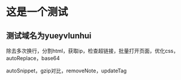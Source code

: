 # 这是一个测试

## 测试域名为yueyvlunhui

除去多次换行，分割html，获取ip，检查超链接，批量打开页面，优化css，autoReplace，base64

autoSnippet，gzip对比，removeNote，updateTag

